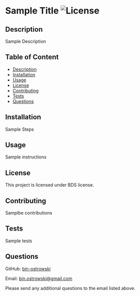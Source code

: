 # Sample Title  ![License](https://img.shields.io/badge/License-BDS-orange.svg)
        
  ## Description
  Sample Description
          
  ## Table of Content
  - [Description](#description)
  - [Installation](#installation)
  - [Usage](#usage)
 - [License](#license)
  - [Contributing](#contributing)
  - [Tests](#tests)
  - [Questions](#questions)
  
  ## Installation
  Sample Steps
  
  ## Usage
  Sample instructions
  
 ## License
 
  This project is licensed under BDS license.
   
  
  ## Contributing
  Samplbe contributions
  
  ## Tests
  Sample tests
  
  ## Questions
  GitHub: [bin-ostrowski](https://github.com/bin-ostrowski)
  
  Email: bin.ostrowski@gmail.com
  
  Please send any additional questions to the email listed above. 

